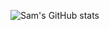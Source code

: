 ![Sam's GitHub stats](https://github-readme-stats.vercel.app/api?username=sam-shridhar1950f&theme=graywhite&show_icons=true)
